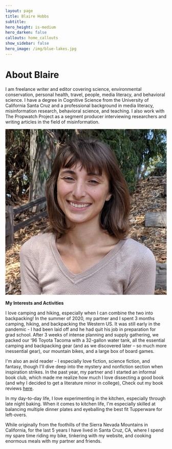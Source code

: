 ```yaml
---
layout: page
title: Blaire Hobbs
subtitle:
hero_height: is-medium
hero_darken: false
callouts: home_callouts
show_sidebar: false
hero_image: /img/blue-lakes.jpg
---
```


# About Blaire

I am freelance writer and editor covering science, environmental conservation, personal health, travel, people, media literacy, and behavioral science. I have a degree in Cognitive Science from the University of California Santa Cruz and a professional background in media literacy, misinformation research, behavioral science, and teaching. I also work with The Propwatch Project as a segment producer interviewing researchers and writing articles in the field of misinformation.

![](/img/Hobbs_Blaire_Headshot.jpg)

**My Interests and Activities**

I love camping and hiking, especially when I can combine the two into backpacking! In the summer of 2020, my partner and I spent 3 months camping, hiking, and backpacking the Western US. It was still early in the pandemic - I had been laid off and he had quit his job in preparation for grad school. After 3 weeks of intense planning and supply gathering, we packed our ‘96 Toyota Tacoma with a 32-gallon water tank, all the essential camping and backpacking gear (and as we discovered later – so much more inessential gear), our mountain bikes, and a large box of board games.

I'm also an avid reader - I especially love fiction, science fiction, and fantasy, though I'll dive deep into the mystery and nonfiction section when inspiration strikes. In the past year, my partner and I started an informal book club, which made me realize how much I love dissecting a good book (and why I decided to get a literature minor in college), Check out my book reviews [here](/book-reviews-page).

In my day-to-day life, I love experimenting in the kitchen, especially through late night baking. When it comes to kitchen life, I'm especially skilled at balancing multiple dinner plates and eyeballing the best fit Tupperware for left-overs.

While originally from the foothills of the Sierra Nevada Mountains in California, for the last 5 years I have lived in Santa Cruz, CA, where I spend my spare time riding my bike, tinkering with my website, and cooking enormous meals with my partner and friends.

